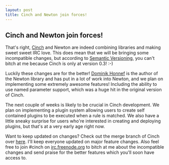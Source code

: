 ```yaml
---
layout: post
title: Cinch and Newton join forces!
---
```


## Cinch and Newton join forces!

That's right, [Cinch](http://doc.injekt.net/cinch) and Newton are indeed combining libraries and making sweet sweet IRC love. This does mean that we will be bringing some incompatible changes, but according to [Semantic Versioning](http://semver.org/), you can't bitch at me because Cinch is only at version 0.3! :-)

Luckily these changes are for the better! [Dominik Honnef](http://fork-bomb.org/) is the author of the Newton library and has put in a lot of work into Newton, and we plan on implementing some extremely awesome features! Including the ability to use named parameter support, which was a huge hit in the original version of Cinch.

The next couple of weeks is likely to be crucial in Cinch development. We plan on implementing a plugin system allowing users to create self contained plugins to be executed when a rule is matched. We also have a little sneaky surprise for users who're interested in creating and deploying plugins, but that's at a very early age right now.

Want to keep updated on changes? Check out the merge branch of Cinch over [here](http://github.com/injekt/cinch/tree/merge). I'll keep everyone updated on major feature changes. Also feel free to join #cinch on [irc.freenode.org](irc://irc.freenode.org/cinch) to bitch at me about the incompatible changes and send praise for the better features which you'll soon have access to.


